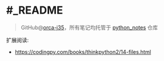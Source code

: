 # #_README
> GitHub@[orca-j35](https://github.com/orca-j35)，所有笔记均托管于 [python_notes](https://github.com/orca-j35/python_notes) 仓库

扩展阅读:

- https://codingpy.com/books/thinkpython2/14-files.html